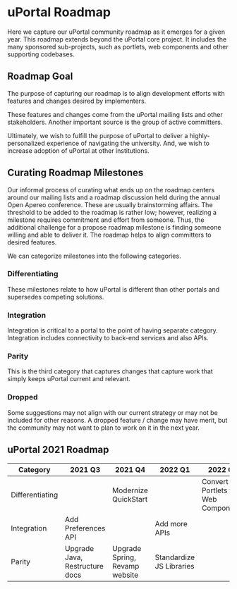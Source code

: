 # uPortal Roadmap

Here we capture our uPortal community roadmap as it emerges for a given year. This roadmap extends beyond the uPortal core project.
It includes the many sponsored sub-projects, such as portlets, web components and other supporting codebases.

## Roadmap Goal

The purpose of capturing our roadmap is to align development efforts with features and changes desired by implementers.

These features and changes come from the uPortal mailing lists and other stakeholders. Another important source is the group of active committers.

Ultimately, we wish to fulfill the purpose of uPortal to deliver a highly-personalized experience of navigating the university. And, we wish to increase adoption of uPortal at other institutions.

## Curating Roadmap Milestones

Our informal process of curating what ends up on the roadmap centers around our mailing lists and a roadmap discussion held
during the annual Open Apereo conference. These are usually brainstorming affairs. The threshold to be added to the roadmap
is rather low; however, realizing a milestone requires commitment and effort from someone. Thus, the additional challenge
for a propose roadmap milestone is finding someone willing and able to deliver it. The roadmap helps to align committers to desired features.

We can categorize milestones into the following categories.

### Differentiating

These milestones relate to how uPortal is different than other portals and supersedes competing solutions.

### Integration

Integration is critical to a portal to the point of having separate category. Integration includes connectivity
to back-end services and also APIs.

### Parity

This is the third category that captures changes that capture work that simply keeps uPortal current and relevant.

### Dropped

Some suggestions may not align with our current strategy or may not be included for other reasons.
A dropped feature / change may have merit, but the community may not want to plan to work on it in the next year.

## uPortal 2021 Roadmap

Category        | 2021 Q3 | 2021 Q4 | 2022 Q1 | 2022 Q4
--------------- | ------- | ------- | ------- | -------
Differentiating |  | Modernize QuickStart | | Convert Portlets to Web Components
Integration     | Add Preferences API | | Add more APIs | 
Parity          | Upgrade Java, Restructure docs | Upgrade Spring, Revamp website | Standardize JS Libraries | 

